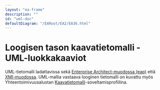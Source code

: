 ```yaml
---
layout: "ea-frame"
description: ""
id: "uml-doc"
defaultDiagram: "/EARoot/EA2/EA36.html"
---
```

# Loogisen tason kaavatietomalli - UML-luokkakaaviot
UML-tietomalli ladattavissa sekä [Enterprise Architect-muodossa (eap)](../kaavatietomalli.eap?raw=true) että [XMI-muodossa](../kaavatietomalli.xml?raw=true). UML-mallia vastaava looginen tietomalli on kuvattu myös Yhteentoimivuusalustan [Kaavatietomalli](https://tietomallit.suomi.fi/model/rytj-kaava/)-soveltamisprofiilina.
